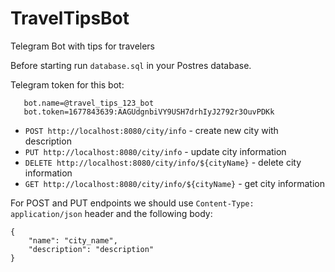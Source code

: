 # TravelTipsBot
Telegram Bot with tips for travelers

Before starting run `database.sql` in your Postres database.

Telegram token for this bot:
```
   bot.name=@travel_tips_123_bot
   bot.token=1677843639:AAGUdgnbiVY9USH7drhIyJ2792r3OuvPDKk
```
 - `POST http://localhost:8080/city/info` - create new city with description
 - `PUT http://localhost:8080/city/info` - update city information
 - `DELETE http://localhost:8080/city/info/${cityName}` - delete city information
 - `GET http://localhost:8080/city/info/${cityName}` - get city information

For POST and PUT endpoints we should use `Content-Type: application/json` header and the following body:
```
{
    "name": "city_name",
    "description": "description"
}
```
